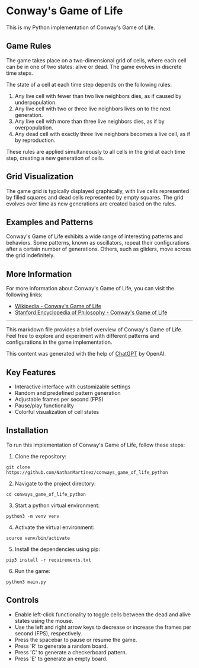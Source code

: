 # Conway's Game of Life

This is my Python implementation of Conway's Game of Life.

## Game Rules

The game takes place on a two-dimensional grid of cells, where each cell can be in one of two states: alive or dead. The game evolves in discrete time steps.

The state of a cell at each time step depends on the following rules:

1. Any live cell with fewer than two live neighbors dies, as if caused by underpopulation.
2. Any live cell with two or three live neighbors lives on to the next generation.
3. Any live cell with more than three live neighbors dies, as if by overpopulation.
4. Any dead cell with exactly three live neighbors becomes a live cell, as if by reproduction.

These rules are applied simultaneously to all cells in the grid at each time step, creating a new generation of cells.

## Grid Visualization

The game grid is typically displayed graphically, with live cells represented by filled squares and dead cells represented by empty squares. The grid evolves over time as new generations are created based on the rules.

## Examples and Patterns

Conway's Game of Life exhibits a wide range of interesting patterns and behaviors. Some patterns, known as oscillators, repeat their configurations after a certain number of generations. Others, such as gliders, move across the grid indefinitely.

## More Information

For more information about Conway's Game of Life, you can visit the following links:

- [Wikipedia - Conway's Game of Life](https://en.wikipedia.org/wiki/Conway%27s_Game_of_Life)
- [Stanford Encyclopedia of Philosophy - Conway's Game of Life](https://plato.stanford.edu/entries/cellular-automata/supplement2.html)

---

This markdown file provides a brief overview of Conway's Game of Life. Feel free to explore and experiment with different patterns and configurations in the game implementation.

This content was generated with the help of [ChatGPT](https://github.com/openai/chatgpt) by OpenAI.

## Key Features

- Interactive interface with customizable settings
- Random and predefined pattern generation
- Adjustable frames per second (FPS)
- Pause/play functionality
- Colorful visualization of cell states

## Installation

To run this implementation of Conway's Game of Life, follow these steps:

1. Clone the repository:

```shell
git clone https://github.com/NathanMartinez/conways_game_of_life_python
```

2. Navigate to the project directory:

```shell
cd conways_game_of_life_python
```

3. Start a python virtual environment:

```shell
python3 -m venv venv
```

4. Activate the virtual environment:

```shell
source venv/bin/activate
```

5. Install the dependencies using pip:

```shell
pip3 install -r requirements.txt
```


6. Run the game:

```shell
python3 main.py
```

## Controls

- Enable left-click functionality to toggle cells between the dead and alive states using the mouse.
- Use the left and right arrow keys to decrease or increase the frames per second (FPS), respectively.
- Press the spacebar to pause or resume the game.
- Press 'R' to generate a random board.
- Press 'C' to generate a checkerboard pattern.
- Press 'E' to generate an empty board.
